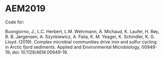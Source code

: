 # AEM2019
Code for:

Buongiorno, J., L.C. Herbert, L.M. Wehrmann, A. Michaud, K. Laufer, H. Røy, B. B. Jørgensen, A. Szynkiewicz, A. Faiia, K. M. Yeager, K. Schindler, K. G. Lloyd. (2019). Complex microbial communities drive iron and sulfur cycling in Arctic fjord sediments. Applied and Environmental Microbiology, 00949-19; doi: 10.1128/AEM.00949-19.
